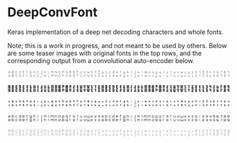 # DeepConvFont
Keras implementation of a deep net decoding characters and whole fonts.

Note; this is a work in progress, and not meant to be used by others. 
Below are some teaser images with original fonts in the top rows, and the corresponding output from a convolutional auto-encoder below.  

![font_0](
https://github.com/anleva/DeepConvFont/blob/master/examples/generator_ae_char_model_20181226_111508_weights_ae_char_font_0.jpg)

![font_1](
https://github.com/anleva/DeepConvFont/blob/master/examples/generator_ae_char_model_20181226_111508_weights_ae_char_font_1.jpg)

![font_2](
https://github.com/anleva/DeepConvFont/blob/master/examples/generator_ae_char_model_20181226_111508_weights_ae_char_font_2.jpg)

![font_3](
https://github.com/anleva/DeepConvFont/blob/master/examples/generator_ae_char_model_20181226_111508_weights_ae_char_font_3.jpg)

![font_4](
https://github.com/anleva/DeepConvFont/blob/master/examples/generator_ae_char_model_20181226_111508_weights_ae_char_font_4.jpg)
